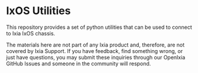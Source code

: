 # IxOS Utilities

This repository provides a set of python utilities that can be used to connect to Ixia IxOS chassis.

The materials here are not part of any Ixia product and, therefore, are not covered by Ixia Support. 
If you have feedback, find something wrong, or just have questions, you may submit these inquiries 
through our OpenIxia GitHub Issues and someone in the community will respond. 
